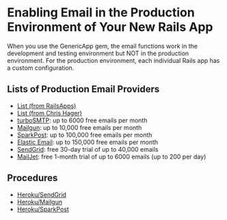 # Enabling Email in the Production Environment of Your New Rails App

When you use the GenericApp gem, the email functions work in the development and testing environment but NOT in the production environment.  For the production environment, each individual Rails app has a custom configuration.

## Lists of Production Email Providers
  * [List (from RailsApps)](http://railsapps.github.io/rails-send-email.html)
  * [List (from Chris Hager)](https://www.metachris.com/2016/03/free-transactional-email-services-the-best-alternatives-to-mandrill/)
  * [turboSMTP](http://www.serversmtp.com/): up to 6000 free emails per month
  * [Mailgun](http://www.mailgun.com/): up to 10,000 free emails per month
  * [SparkPost](https://www.sparkpost.com/): up to 100,000 free emails per month
  * [Elastic Email](https://elasticemail.com/): up to 150,000 free emails per month
  * [SendGrid](http://sendgrid.com/): free 30-day trial of up to 40,000 emails
  * [MailJet](https://www.mailjet.com/): free 1-month trial of up to 6000 emails (up to 200 per day)
  
## Procedures
* [Heroku/SendGrid](https://github.com/rubyonracetracks/cheat_sheets/blob/master/heroku_email/heroku_sendgrid.md)
* [Heroku/Mailgun](https://github.com/rubyonracetracks/cheat_sheets/blob/master/heroku_email/heroku_mailgun.md)
* [Heroku/SparkPost](https://github.com/rubyonracetracks/cheat_sheets/blob/master/heroku_email/heroku_sparkpost.md)
